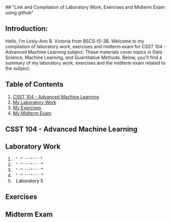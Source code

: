 <body style="background-image: url('https://img.freepik.com/free-vector/ai-technology-brain-background-vector-digital-transformation-concept_53876-117812.jpg'); background-size: cover; padding: 100px;">
## "Link and Compilation of Laboratory Work, Exercises and Midterm Exam using github"

## Introduction:
Hello, I'm Lesly-Ann B. Victoria from BSCS-IS-3B. 
Welcome to my compilation of laboratory work, exercises and midterm exam for CSST 104 - Advanced Machine Learning subject. 
These materials cover topics in Data Science, Machine Learning, and Quantitative Methods. 
Below, you'll find a summary of my laboratory work, exercises and the midterm exam related to the subject.

## Table of Contents
1. [CSST 104 - Advanced Machine Learning](#CSST_104_-_Advanced_Machine_Learning)
2. [My Laboratory Work](#Laboratory_Work)
3. [My Exercises](#My_Exercises)
4. [My Midterm Exam](#Midterm_Exam)

## CSST 104 - Advanced Machine Learning

## Laboratory Work
1. <a style="background-color:white; color:black; padding: 10px; border-radius: 5px; text-decoration:none;" href="https://github.com/LeslyVictoria2/CSST-104---ADVANCED-MACHINE-LEARNING/blob/main/3B_VICTORIA_LAB1.ipynb">Laboratory 1</a>
2. <a style="background-color:white; color:black; padding: 10px; border-radius: 5px; text-decoration:none;" href="https://github.com/LeslyVictoria2/CSST-104---ADVANCED-MACHINE-LEARNING/blob/main/3B_VICTORIA_LAB2.ipynb">Laboratory 2</a>
3. <a style="background-color:white; color:black; padding: 10px; border-radius: 5px; text-decoration:none;" href="https://github.com/LeslyVictoria2/CSST-104---ADVANCED-MACHINE-LEARNING/blob/main/3B_VICTORIA_LAB3.ipynb">Laboratory 3</a>
4. <a style="background-color:white; color:black; padding: 10px; border-radius: 5px; text-decoration:none;" href="https://github.com/LeslyVictoria2/CSST-104---ADVANCED-MACHINE-LEARNING/blob/main/3B_VICTORIA_LAB4.ipynb">Laboratory 4</a>
5. <a style="background-color:white; color:black; padding: 10px; border-radius: 5px; text-decoration:none;" href="https://github.com/LeslyVictoria2/CSST-104---ADVANCED-MACHINE-LEARNING/blob/main/3B_VICTORIA_LAB5.ipynb">Laboratory 5</a>

## Exercises
## Midterm Exam
</body>
